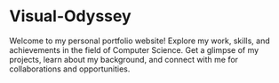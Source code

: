 # Visual-Odyssey
Welcome to my personal portfolio website! Explore my work, skills, and achievements in the field of Computer Science. Get a glimpse of my projects, learn about my background, and connect with me for collaborations and opportunities.
